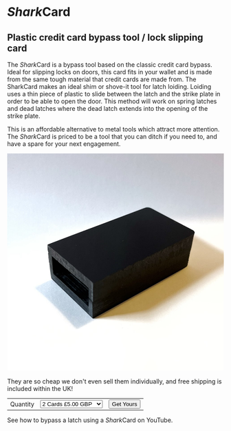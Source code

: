 # *Shark*Card
## Plastic credit card bypass tool / lock slipping card

The *Shark*Card is a bypass tool based on the classic credit card bypass. Ideal for slipping locks on doors, this card fits in your wallet and is made from the same tough material that credit cards are made from. The SharkCard makes an ideal shim or shove-it tool for latch loiding. Loiding uses a thin piece of plastic to slide between the latch and the strike plate in order to be able to open the door. This method will work on spring latches and dead latches where the dead latch extends into the opening of the strike plate.

This is an affordable alternative to metal tools which attract more attention. The *Shark*Card is priced to be a tool that you can ditch if you need to, and have a spare for your next engagement.

![KeyClam](/images/keyclam1.jpg)

They are so cheap we don't even sell them individually, and free shipping is included within the UK!

<form target="paypal" action="https://www.paypal.com/cgi-bin/webscr" method="post">
<input type="hidden" name="cmd" value="_s-xclick">
<input type="hidden" name="hosted_button_id" value="VUEUVKNC9AKTG">
	<table>
<tr><td><input type="hidden" name="on0" value="Quantity">Quantity</td><td><select name="os0">
	<option value="2 Cards">2 Cards £5.00 GBP</option>
	<option value="5 Cards">5 Cards £10.00 GBP</option>
</select> </td><td>
<input type="hidden" name="currency_code" value="GBP">
<input type="submit" value="Get Yours" name="submit" alt="PayPal – The safer, easier way to pay online!">
</td>
</tr>
</table>
</form>

See how to bypass a latch using a *Shark*Card on YouTube.
